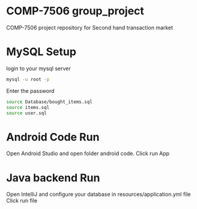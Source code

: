 # COMP-7506 group_project
COMP-7506 project repository for Second hand transaction market

# MySQL Setup

login to your mysql server

```bash
mysql -u root -p
```
Enter the password

```bash
source Database/bought_items.sql
source items.sql
source user.sql
```
# Android Code Run
Open Android Studio and open folder android code. Click run App

# Java backend Run
Open IntelliJ and configure your database in resources/application.yml file
Click run file
